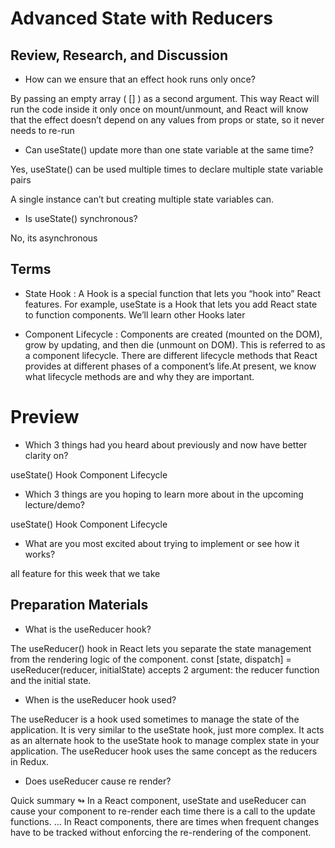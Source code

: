 # Advanced State with Reducers

## Review, Research, and Discussion

* How can we ensure that an effect hook runs only once?

By passing an empty array ( [] ) as a second argument. This way React will run the code inside it only once on mount/unmount, and React will know that the effect doesn’t depend on any values from props or state, so it never needs to re-run

* Can useState() update more than one state variable at the same time?

Yes, useState() can be used multiple times to declare multiple state variable pairs

A single instance can’t but creating multiple state variables can.

* Is useState() synchronous?

No, its asynchronous

##  Terms

* State Hook : A Hook is a special function that lets you “hook into” React features. For example, useState is a Hook that lets you add React state to function components. We’ll learn other Hooks later

* Component Lifecycle : Components are created (mounted on the DOM), grow by updating, and then die (unmount on DOM). This is referred to as a component lifecycle. There are different lifecycle methods that React provides at different phases of a component’s life.At present, we know what lifecycle methods are and why they are important.

# Preview 

* Which 3 things had you heard about previously and now have better clarity on?

useState() Hook Component Lifecycle

* Which 3 things are you hoping to learn more about in the upcoming lecture/demo?

useState() Hook Component Lifecycle

* What are you most excited about trying to implement or see how it works?

all feature for this week that we take

## Preparation Materials 

* What is the useReducer hook?

The useReducer() hook in React lets you separate the state management from the rendering logic of the component. const [state, dispatch] = useReducer(reducer, initialState) accepts 2 argument: the reducer function and the initial state.

* When is the useReducer hook used?

The useReducer is a hook used sometimes to manage the state of the application. It is very similar to the useState hook, just more complex. It acts as an alternate hook to the useState hook to manage complex state in your application. The useReducer hook uses the same concept as the reducers in Redux.

* Does useReducer cause re render?

Quick summary ↬ In a React component, useState and useReducer can cause your component to re-render each time there is a call to the update functions. … In React components, there are times when frequent changes have to be tracked without enforcing the re-rendering of the component.